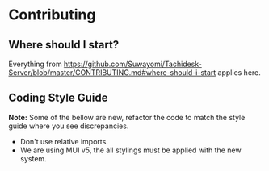 # Contributing
## Where should I start?
Everything from https://github.com/Suwayomi/Tachidesk-Server/blob/master/CONTRIBUTING.md#where-should-i-start applies here.

## Coding Style Guide
**Note:** Some of the bellow are new, refactor the code to match the style guide where you see discrepancies.
- Don't use relative imports.
- We are using MUI v5, the all stylings must be applied with the new system. 